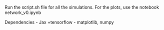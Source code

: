 Run the script.sh file for all the simulations.
For the plots, use the notebook network_v0.ipynb

Dependencies
    - Jax +tensorflow
    - matplotlib, numpy